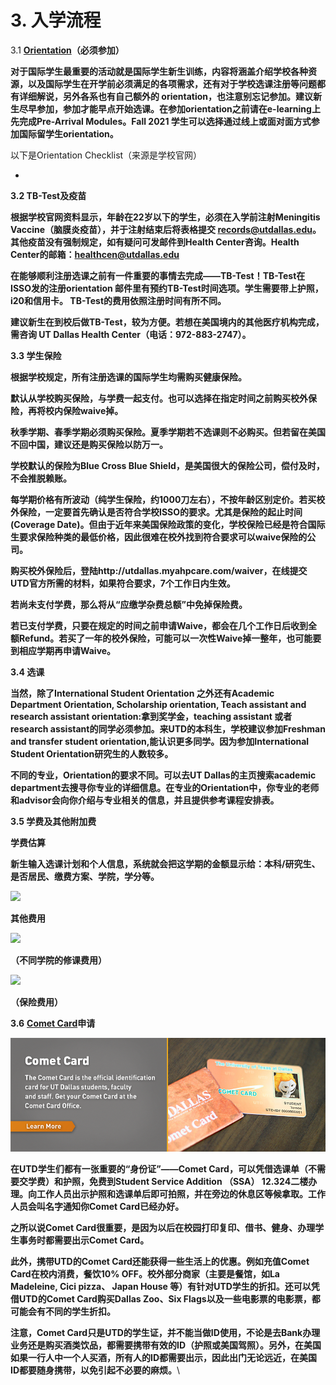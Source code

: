 # 3. 入学流程



3.1 [**Orientation**](https://fye.utdallas.edu/orientation/)**（必须参加）**

**对于国际学生最重要的活动就是国际学生新生训练，内容将涵盖介绍学校各种资源，以及国际学生在开学前必须满足的各项需求，还有对于学校选课注册等问题都有详细解说，另外各系也有自己额外的 orientation，也注意别忘记参加。建议新生尽早参加，参加才能早点开始选课。在参加orientation之前请在e-learning上先完成Pre-Arrival Modules。Fall 2021 学生可以选择通过线上或面对面方式参加国际留学生orientation。**

以下是Orientation  Checklist（来源是学校官网）

*

**3.2 TB-Test及疫苗**

**根据学校官网资料显示，年龄在22岁以下的学生，必须在入学前注射Meningitis Vaccine（脑膜炎疫苗），并于注射结束后将表格提交 records@utdallas.edu。其他疫苗没有强制规定，如有疑问可发邮件到Health Center咨询。Health Center的邮箱：healthcen@utdallas.edu**

**在能够顺利注册选课之前有一件重要的事情去完成——TB-Test！TB-Test在ISSO发的注册orientation 邮件里有预约TB-Test时间选项。学生需要带上护照，i20和信用卡。 TB-Test的费用依照注册时间有所不同。**

**建议新生在到校后做TB-Test，较为方便。若想在美国境内的其他医疗机构完成，需咨询 UT Dallas Health Center（电话：972-883-2747）。**

**3.3 学生保险**

**根据学校规定，所有注册选课的国际学生均需购买健康保险。**

**默认从学校购买保险，与学费一起支付。也可以选择在指定时间之前购买校外保险，再将校内保险waive掉。**

**秋季学期、春季学期必须购买保险。夏季学期若不选课则不必购买。但若留在美国不回中国，建议还是购买保险以防万一。**

**学校默认的保险为Blue Cross Blue Shield，是美国很大的保险公司，偿付及时，不会推脱赖账。**

**每学期价格有所波动（纯学生保险，约1000刀左右），不按年龄区别定价。若买校外保险，一定要首先确认是否符合学校ISSO的要求。尤其是保险的起止时间(Coverage Date)。但由于近年来美国保险政策的变化，学校保险已经是符合国际生要求保险种类的最低价格，因此很难在校外找到符合要求可以waive保险的公司。**

**购买校外保险后，登陆http://utdallas.myahpcare.com/waiver，在线提交UTD官方所需的材料，如果符合要求，7个工作日内生效。**

**若尚未支付学费，那么将从“应缴学杂费总额”中免掉保险费。**

**若已支付学费，只要在规定的时间之前申请Waive，都会在几个工作日后收到全额Refund。若买了一年的校外保险，可能可以一次性Waive掉一整年，也可能要到相应学期再申请Waive。**

**3.4 选课**

**当然，除了International Student Orientation 之外还有Academic Department Orientation, Scholarship orientation, Teach assistant and research assistant orientation:拿到奖学金，teaching assistant 或者 research assistant的同学必须参加。来UTD的本科生，学校建议参加Freshman and transfer student orientation,能认识更多同学。因为参加International Student Orientation研究生的人数较多。**

**不同的专业，Orientation的要求不同。可以去UT Dallas的主页搜索academic department去搜寻你专业的详细信息。在专业的Orientation中，你专业的老师和advisor会向你介绍与专业相关的信息，并且提供参考课程安排表。**

**3.5 学费及其他附加费**

**学费估算**&#x20;

&#x20;      **新生输入选课计划和个人信息，系统就会把这学期的金额显示给：本科/研究生、是否居民、缴费方案、学院，学分等。**

![](https://lh6.googleusercontent.com/r41IOEdpEj0CUapmwSWFp6cOhk0-8Si5B3gBdxJxkMXzmVYrBBD7wwRVg--xi8p0uIZGb8Pzz2q-Ekunu8L-2BGxt-ByfF7toFRQaq5TSl5XIODuWUXTQz4jCRquYW3v2Vibxa8)

**其他费用**

![](https://lh3.googleusercontent.com/Sqe72j8jex7M83EZW7aUq5785\_KKfYM1DB6b76BjPWc1W\_59bOIFUuxIpozOPBrTftYxddPDwUv3kyenQVzEoNkSMQGzsNQQQRtRC2m4Z84\_PvBRFn3CnktFI43LTg1MYlhS\_cM)

**（不同学院的修课费用）**

![](https://lh4.googleusercontent.com/F2iG9y7zTwmRNZtstwDpMeJo0t6cSKG2l47tiRfMCH\_sNdwmKmq7g6VxNMSFRLNOgbYvd4\_LQcF6VTpG6faZK6ALDSO9oKpRMOZhV4pQp\_XZdAY7KO0WaG1R3VvafGSqAK4i3iY)

**（保险费用）**

**3.6** [**Comet Card**](https://cometcard.utdallas.edu)**申请**

![](<../.gitbook/assets/image (1).png>)

&#x20;**在UTD学生们都有一张重要的“身份证”——Comet Card，可以凭借选课单（不需要交学费）和护照，免费到Student Service Addition （SSA） 12.324二楼办理。向工作人员出示护照和选课单后即可拍照，并在旁边的休息区等候拿取。工作人员会叫名字通知你Comet Card已经办好。**

**之所以说Comet Card很重要，是因为以后在校园打印复印、借书、健身、办理学生事务时都需要出示Comet Card。**

**此外，携带UTD的Comet Card还能获得一些生活上的优惠。例如充值Comet Card在校内消费，餐饮10% OFF。校外部分商家（主要是餐馆，如La Madeleine, Cici pizza、 Japan House 等）有针对UTD学生的折扣。还可以凭借UTD的Comet Card购买Dallas Zoo、Six Flags以及一些电影票的电影票，都可能会有不同的学生折扣。**

**注意，Comet Card只是UTD的学生证，并不能当做ID使用，不论是去Bank办理业务还是购买酒类饮品，都需要携带有效的ID（护照或美国驾照）。另外，在美国如果一行人中一个人买酒，所有人的ID都需要出示，因此出门无论远近，在美国ID都要随身携带，以免引起不必要的麻烦。**\
